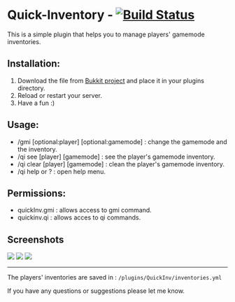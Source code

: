 # Quick-Inventory - [![Build Status](https://travis-ci.org/Guigxs/Quick-Inventory.svg?branch=master)](https://travis-ci.org/Guigxs/Quick-Inventory)

This is a simple plugin that helps you to manage players' gamemode inventories.
## Installation:

1. Download the file from [Bukkit project](https://dev.bukkit.org/projects/quick-inventory) and place it in your plugins directory.
2. Reload or restart your server.
3. Have a fun :)

## Usage:

- /gmi [optional:player] [optional:gamemode] : change the gamemode and the inventory.
- /qi see [player] [gamemode] : see the player's gamemode inventory.
- /qi clear [player] [gamemode] : clean the player's gamemode inventory.
- /qi help or ? : open help menu.

## Permissions:

- quickInv.gmi : allows access to gmi command.
- quickinv.qi : allows acces to qi commands.

## Screenshots

![](https://media.forgecdn.net/attachments/287/640/2020-04-20_16.png)
![](https://media.forgecdn.net/attachments/287/642/2020-04-20_16.png)
![](https://media.forgecdn.net/attachments/287/643/2020-04-20_16.png)

___

The players' inventories are saved in : `/plugins/QuickInv/inventories.yml`

If you have any questions or suggestions please let me know.

 